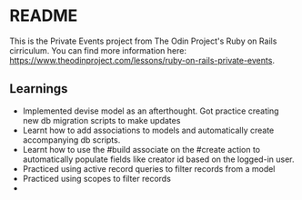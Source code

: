 # README
This is the Private Events project from The Odin Project's Ruby on Rails cirriculum. You can find more information here: https://www.theodinproject.com/lessons/ruby-on-rails-private-events.

## Learnings
- Implemented devise model as an afterthought. Got practice creating new db migration scripts to make updates
- Learnt how to add associations to models and automatically create accompanying db scripts.
- Learnt how to use the #build associate on the #create action to automatically populate fields like creator id based on the logged-in user.
- Practiced using active record queries to filter records from a model
- Practiced using scopes to filter records
- 
